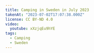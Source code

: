 ```yaml
---
title: Camping in Sweden in July 2023
takenAt: "2023-07-02T17:07:38.000Z"
license: CC BY-ND 4.0
video:
  youtube: xXzjqEu9hYE
tags:
  - Camping
  - Sweden
---
```

